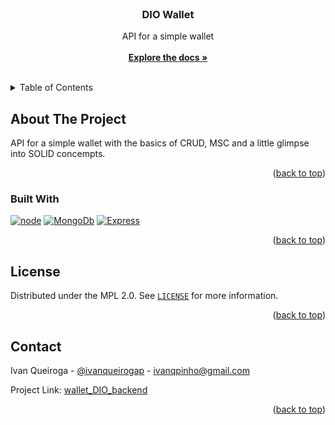 <!-- PROJECT LOGO -->
<br />
<div align="center">
  <h3 align="center">DIO Wallet</h3>

  <p align="center">
    API for a simple wallet
    <br />
    <br />
    <a href="https://github.com/ivqueiroga/wallet_DIO_backend"><strong>Explore the docs »</strong></a>
    <br />
    <br />
  </p>
</div>



<!-- TABLE OF CONTENTS -->
<details>
  <summary>Table of Contents</summary>
  <ol>
    <li>
      <a href="#about-the-project">About The Project</a>
      <ul>
        <li><a href="#built-with">Built With</a></li>
      </ul>
    </li>
    <li><a href="#license">License</a></li>
    <li><a href="#contact">Contact</a></li>
  </ol>
</details>



<!-- ABOUT THE PROJECT -->
## About The Project

API for a simple wallet with the basics of CRUD, MSC and a little glimpse into SOLID concempts.

<p align="right">(<a href="#readme-top">back to top</a>)</p>



### Built With

[![node][node.js]][node-url]
[![MongoDb][MongoDb]][MongoDb-url]
[![Express][Express]][Express-url]


<p align="right">(<a href="#readme-top">back to top</a>)</p>


<!-- LICENSE -->
## License

Distributed under the MPL 2.0. See [`LICENSE`][license-url] for more information.

<p align="right">(<a href="#readme-top">back to top</a>)</p>



<!-- CONTACT -->
## Contact

Ivan Queiroga - [@ivanqueirogap](linkedin-url) - ivanqpinho@gmail.com

Project Link: [wallet_DIO_backend](https://github.com/ivqueiroga/wallet_DIO_backend)

<p align="right">(<a href="#readme-top">back to top</a>)</p>



<!-- MARKDOWN LINKS & IMAGES -->
<!-- https://www.markdownguide.org/basic-syntax/#reference-style-links -->
[license-url]: https://www.mozilla.org/en-US/MPL/2.0/
[linkedin-shield]: https://img.shields.io/badge/-LinkedIn-black.svg?style=for-the-badge&logo=linkedin&colorB=555
[linkedin-url]: https://www.linkedin.com/in/ivanqueirogap/
[Node.js]: https://img.shields.io/badge/node.js-339933?style=for-the-badge&logo=Node.js&logoColor=white
[Node-url]: https://nodejs.org/en
[MongoDb]: https://img.shields.io/badge/-MongoDB-13aa52?style=for-the-badge&logo=mongodb&logoColor=white
[MongoDb-url]: https://www.mongodb.com/en-us
[Express]: https://img.shields.io/badge/express.js-000000?style=for-the-badge&logo=express&logoColor=white
[Express-url]: https://expressjs.com/